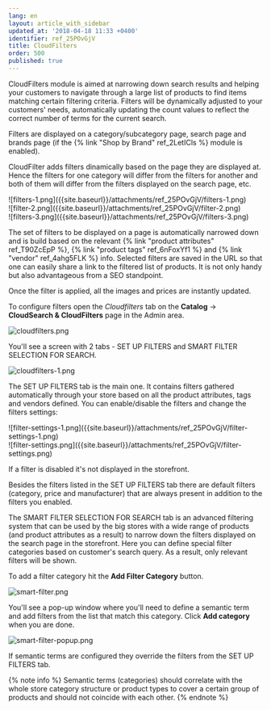 ```yaml
---
lang: en
layout: article_with_sidebar
updated_at: '2018-04-18 11:33 +0400'
identifier: ref_25POvGjV
title: CloudFilters
order: 500
published: true
---
```

CloudFilters module is aimed at narrowing down search results and helping your customers to navigate through a large list of products to find items matching certain filtering criteria. Filters will be dynamically adjusted to your customers' needs, automatically updating the count values to reflect the correct number of terms for the current search.

Filters are displayed on a category/subcategory page, search page and brands page (if the {% link "Shop by Brand" ref_2LetICls %} module is enabled). 

CloudFilter adds filters dinamically based on the page they are displayed at. Hence the filters for one category will differ from the filters for another and both of them will differ from the filters displayed on the search page, etc. 

<div class="ui stackable three column grid">
  <div class="column" markdown="span">![filters-1.png]({{site.baseurl}}/attachments/ref_25POvGjV/filters-1.png)</div>
  <div class="column" markdown="span">![filter-2.png]({{site.baseurl}}/attachments/ref_25POvGjV/filter-2.png)</div>
  <div class="column" markdown="span">![filters-3.png]({{site.baseurl}}/attachments/ref_25POvGjV/filters-3.png)</div>
</div>

The set of filters to be displayed on a page is automatically narrowed down and is build based on the  relevant {% link "product attributes" ref_T90ZcEpP %}, {% link "product tags" ref_6nFoxYf1 %} and {% link "vendor" ref_4ahg5FLK %} info. Selected filters are saved in the URL so that one can easily share a link to the filtered list of products. It is not only handy but also advantageous from a SEO standpoint. 

Once the filter is applied, all the images and prices are instantly updated.

To configure filters open the _Cloudfilters_ tab on the **Catalog** -> **CloudSearch & CloudFilters** page in the Admin area. 

![cloudfilters.png]({{site.baseurl}}/attachments/ref_25POvGjV/cloudfilters.png)

You'll see a screen with 2 tabs - SET UP FILTERS and SMART FILTER SELECTION FOR SEARCH.

![cloudfilters-1.png]({{site.baseurl}}/attachments/ref_25POvGjV/cloudfilters-1.png)

The SET UP FILTERS tab is the main one. It contains filters gathered automatically through your store based on all the product attributes, tags and vendors defined. You can enable/disable the filters and change the filters settings:

<div class="ui stackable two column grid">
  <div class="column" markdown="span">![filter-settings-1.png]({{site.baseurl}}/attachments/ref_25POvGjV/filter-settings-1.png)</div>
  <div class="column" markdown="span">![filter-settings.png]({{site.baseurl}}/attachments/ref_25POvGjV/filter-settings.png)</div>
</div>

If a filter is disabled it's not displayed in the storefront. 

Besides the filters listed in the SET UP FILTERS tab there are default filters (category, price and manufacturer) that are always present in addition to the filters you enabled. 

The SMART FILTER SELECTION FOR SEARCH tab is an advanced filtering system that can be used by the big stores with a wide range of products (and product attributes as a result) to narrow down the filters displayed on the search page in the storefront. Here you can define special filter categories based on customer's search query. As a result, only relevant filters will be shown.

To add a filter category hit the **Add Filter Category** button.

![smart-filter.png]({{site.baseurl}}/attachments/ref_25POvGjV/smart-filter.png)


You'll see a pop-up window where you'll need to define a semantic term and add filters from the list that match this category. Click **Add category** when you are done.

![smart-filter-popup.png]({{site.baseurl}}/attachments/ref_25POvGjV/smart-filter-popup.png)


If semantic terms are configured they override the filters from the SET UP FILTERS tab.

{% note info %}
Semantic terms (categories) should correlate with the whole store category structure or product types to cover a certain group of products and should not coincide with each other. 
{% endnote %}